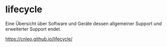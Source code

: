 # lifecycle

<p>Eine Übersicht über Software und Geräte dessen allgemeiner Support und erweiterter Support endet.</p>
<a href="https://cnleo.github.io/lifecycle/index.html" target="_new">https://cnleo.github.io/lifecycle/</a>